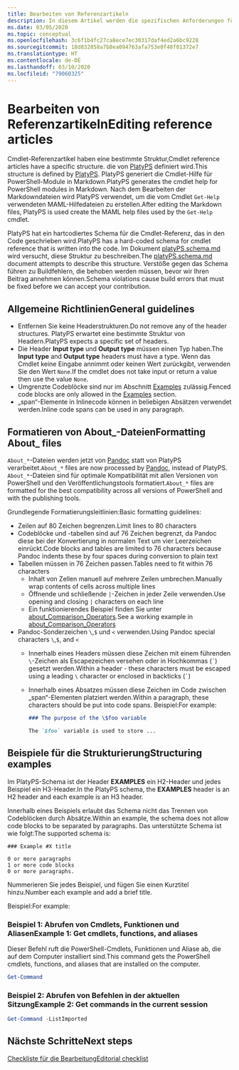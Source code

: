 ```yaml
---
title: Bearbeiten von Referenzartikeln
description: In diesem Artikel werden die spezifischen Anforderungen für die Bearbeitung der Cmdlet-Referenz und „About_“-Themen in der PowerShell-Dokumentation erläutert.
ms.date: 03/05/2020
ms.topic: conceptual
ms.openlocfilehash: 3c6f1b4fc27ca8ece7ec30317daf4ed2a6bc9228
ms.sourcegitcommit: 18d832858a7b8ea094763afa753e0f48f01372e7
ms.translationtype: HT
ms.contentlocale: de-DE
ms.lasthandoff: 03/10/2020
ms.locfileid: "79060325"
---
```

# <a name="editing-reference-articles"></a><span data-ttu-id="6a6c2-103">Bearbeiten von Referenzartikeln</span><span class="sxs-lookup"><span data-stu-id="6a6c2-103">Editing reference articles</span></span>

<span data-ttu-id="6a6c2-104">Cmdlet-Referenzartikel haben eine bestimmte Struktur,</span><span class="sxs-lookup"><span data-stu-id="6a6c2-104">Cmdlet reference articles have a specific structure.</span></span> <span data-ttu-id="6a6c2-105">die von [PlatyPS][] definiert wird.</span><span class="sxs-lookup"><span data-stu-id="6a6c2-105">This structure is defined by [PlatyPS][].</span></span>
<span data-ttu-id="6a6c2-106">PlatyPS generiert die Cmdlet-Hilfe für PowerShell-Module in Markdown.</span><span class="sxs-lookup"><span data-stu-id="6a6c2-106">PlatyPS generates the cmdlet help for PowerShell modules in Markdown.</span></span> <span data-ttu-id="6a6c2-107">Nach dem Bearbeiten der Markdowndateien wird PlatyPS verwendet, um die vom Cmdlet `Get-Help` verwendeten MAML-Hilfedateien zu erstellen.</span><span class="sxs-lookup"><span data-stu-id="6a6c2-107">After editing the Markdown files, PlatyPS is used create the MAML help files used by the `Get-Help` cmdlet.</span></span>

<span data-ttu-id="6a6c2-108">PlatyPS hat ein hartcodiertes Schema für die Cmdlet-Referenz, das in den Code geschrieben wird.</span><span class="sxs-lookup"><span data-stu-id="6a6c2-108">PlatyPS has a hard-coded schema for cmdlet reference that is written into the code.</span></span> <span data-ttu-id="6a6c2-109">Im Dokument [platyPS.schema.md][] wird versucht, diese Struktur zu beschreiben.</span><span class="sxs-lookup"><span data-stu-id="6a6c2-109">The [platyPS.schema.md][] document attempts to describe this structure.</span></span> <span data-ttu-id="6a6c2-110">Verstöße gegen das Schema führen zu Buildfehlern, die behoben werden müssen, bevor wir Ihren Beitrag annehmen können.</span><span class="sxs-lookup"><span data-stu-id="6a6c2-110">Schema violations cause build errors that must be fixed before we can accept your contribution.</span></span>

## <a name="general-guidelines"></a><span data-ttu-id="6a6c2-111">Allgemeine Richtlinien</span><span class="sxs-lookup"><span data-stu-id="6a6c2-111">General guidelines</span></span>

- <span data-ttu-id="6a6c2-112">Entfernen Sie keine Headerstrukturen.</span><span class="sxs-lookup"><span data-stu-id="6a6c2-112">Do not remove any of the header structures.</span></span> <span data-ttu-id="6a6c2-113">PlatyPS erwartet eine bestimmte Struktur von Headern.</span><span class="sxs-lookup"><span data-stu-id="6a6c2-113">PlatyPS expects a specific set of headers.</span></span>
- <span data-ttu-id="6a6c2-114">Die Header **Input type** und **Output type** müssen einen Typ haben.</span><span class="sxs-lookup"><span data-stu-id="6a6c2-114">The **Input type** and **Output type** headers must have a type.</span></span> <span data-ttu-id="6a6c2-115">Wenn das Cmdlet keine Eingabe annimmt oder keinen Wert zurückgibt, verwenden Sie den Wert `None`.</span><span class="sxs-lookup"><span data-stu-id="6a6c2-115">If the cmdlet does not take input or return a value then use the value `None`.</span></span>
- <span data-ttu-id="6a6c2-116">Umgrenzte Codeblöcke sind nur im Abschnitt [Examples](#structuring-examples) zulässig.</span><span class="sxs-lookup"><span data-stu-id="6a6c2-116">Fenced code blocks are only allowed in the [Examples](#structuring-examples) section.</span></span>
- <span data-ttu-id="6a6c2-117">„span“-Elemente in Inlinecode können in beliebigen Absätzen verwendet werden.</span><span class="sxs-lookup"><span data-stu-id="6a6c2-117">Inline code spans can be used in any paragraph.</span></span>

## <a name="formatting-about_-files"></a><span data-ttu-id="6a6c2-118">Formatieren von About_-Dateien</span><span class="sxs-lookup"><span data-stu-id="6a6c2-118">Formatting About_ files</span></span>

<span data-ttu-id="6a6c2-119">`About_*`-Dateien werden jetzt von [Pandoc][] statt von PlatyPS verarbeitet.</span><span class="sxs-lookup"><span data-stu-id="6a6c2-119">`About_*` files are now processed by [Pandoc][], instead of PlatyPS.</span></span> <span data-ttu-id="6a6c2-120">`About_*`-Dateien sind für optimale Kompatibilität mit allen Versionen von PowerShell und den Veröffentlichungstools formatiert.</span><span class="sxs-lookup"><span data-stu-id="6a6c2-120">`About_*` files are formatted for the best compatibility across all versions of PowerShell and with the publishing tools.</span></span>

<span data-ttu-id="6a6c2-121">Grundlegende Formatierungsleitlinien:</span><span class="sxs-lookup"><span data-stu-id="6a6c2-121">Basic formatting guidelines:</span></span>

- <span data-ttu-id="6a6c2-122">Zeilen auf 80 Zeichen begrenzen.</span><span class="sxs-lookup"><span data-stu-id="6a6c2-122">Limit lines to 80 characters</span></span>
- <span data-ttu-id="6a6c2-123">Codeblöcke und -tabellen sind auf 76 Zeichen begrenzt, da Pandoc diese bei der Konvertierung in normalen Text um vier Leerzeichen einrückt.</span><span class="sxs-lookup"><span data-stu-id="6a6c2-123">Code blocks and tables are limited to 76 characters because Pandoc indents these by four spaces during conversion to plain text</span></span>
- <span data-ttu-id="6a6c2-124">Tabellen müssen in 76 Zeichen passen.</span><span class="sxs-lookup"><span data-stu-id="6a6c2-124">Tables need to fit within 76 characters</span></span>
  - <span data-ttu-id="6a6c2-125">Inhalt von Zellen manuell auf mehrere Zeilen umbrechen.</span><span class="sxs-lookup"><span data-stu-id="6a6c2-125">Manually wrap contents of cells across multiple lines</span></span>
  - <span data-ttu-id="6a6c2-126">Öffnende und schließende `|`-Zeichen in jeder Zeile verwenden.</span><span class="sxs-lookup"><span data-stu-id="6a6c2-126">Use opening and closing `|` characters on each line</span></span>
  - <span data-ttu-id="6a6c2-127">Ein funktionierendes Beispiel finden Sie unter [about_Comparison_Operators][about-example].</span><span class="sxs-lookup"><span data-stu-id="6a6c2-127">See a working example in [about_Comparison_Operators][about-example]</span></span>
- <span data-ttu-id="6a6c2-128">Pandoc-Sonderzeichen `\`,`$` und `<` verwenden.</span><span class="sxs-lookup"><span data-stu-id="6a6c2-128">Using Pandoc special characters `\`,`$`, and `<`</span></span>
  - <span data-ttu-id="6a6c2-129">Innerhalb eines Headers müssen diese Zeichen mit einem führenden `\`-Zeichen als Escapezeichen versehen oder in Hochkommas (`` ` ``) gesetzt werden.</span><span class="sxs-lookup"><span data-stu-id="6a6c2-129">Within a header - these characters must be escaped using a leading `\` character or enclosed in backticks (`` ` ``)</span></span>
  - <span data-ttu-id="6a6c2-130">Innerhalb eines Absatzes müssen diese Zeichen im Code zwischen „span“-Elementen platziert werden.</span><span class="sxs-lookup"><span data-stu-id="6a6c2-130">Within a paragraph, these characters should be put into code spans.</span></span> <span data-ttu-id="6a6c2-131">Beispiel:</span><span class="sxs-lookup"><span data-stu-id="6a6c2-131">For example:</span></span>

    ~~~markdown
    ### The purpose of the \$foo variable

    The `$foo` variable is used to store ...
    ~~~

## <a name="structuring-examples"></a><span data-ttu-id="6a6c2-132">Beispiele für die Strukturierung</span><span class="sxs-lookup"><span data-stu-id="6a6c2-132">Structuring examples</span></span>

<span data-ttu-id="6a6c2-133">Im PlatyPS-Schema ist der Header **EXAMPLES** ein H2-Header und jedes Beispiel ein H3-Header.</span><span class="sxs-lookup"><span data-stu-id="6a6c2-133">In the PlatyPS schema, the **EXAMPLES** header is an H2 header and each example is an H3 header.</span></span>

<span data-ttu-id="6a6c2-134">Innerhalb eines Beispiels erlaubt das Schema nicht das Trennen von Codeblöcken durch Absätze.</span><span class="sxs-lookup"><span data-stu-id="6a6c2-134">Within an example, the schema does not allow code blocks to be separated by paragraphs.</span></span> <span data-ttu-id="6a6c2-135">Das unterstützte Schema ist wie folgt:</span><span class="sxs-lookup"><span data-stu-id="6a6c2-135">The supported schema is:</span></span>

```
### Example #X title

0 or more paragraphs
1 or more code blocks
0 or more paragraphs.
```

<span data-ttu-id="6a6c2-136">Nummerieren Sie jedes Beispiel, und fügen Sie einen Kurztitel hinzu.</span><span class="sxs-lookup"><span data-stu-id="6a6c2-136">Number each example and add a brief title.</span></span>

<span data-ttu-id="6a6c2-137">Beispiel:</span><span class="sxs-lookup"><span data-stu-id="6a6c2-137">For example:</span></span>

### <a name="example-1-get-cmdlets-functions-and-aliases"></a><span data-ttu-id="6a6c2-138">Beispiel 1: Abrufen von Cmdlets, Funktionen und Aliasen</span><span class="sxs-lookup"><span data-stu-id="6a6c2-138">Example 1: Get cmdlets, functions, and aliases</span></span>

<span data-ttu-id="6a6c2-139">Dieser Befehl ruft die PowerShell-Cmdlets, Funktionen und Aliase ab, die auf dem Computer installiert sind.</span><span class="sxs-lookup"><span data-stu-id="6a6c2-139">This command gets the PowerShell cmdlets, functions, and aliases that are installed on the computer.</span></span>

```powershell
Get-Command
```

### <a name="example-2-get-commands-in-the-current-session"></a><span data-ttu-id="6a6c2-140">Beispiel 2: Abrufen von Befehlen in der aktuellen Sitzung</span><span class="sxs-lookup"><span data-stu-id="6a6c2-140">Example 2: Get commands in the current session</span></span>

```powershell
Get-Command -ListImported
```

## <a name="next-steps"></a><span data-ttu-id="6a6c2-141">Nächste Schritte</span><span class="sxs-lookup"><span data-stu-id="6a6c2-141">Next steps</span></span>

[<span data-ttu-id="6a6c2-142">Checkliste für die Bearbeitung</span><span class="sxs-lookup"><span data-stu-id="6a6c2-142">Editorial checklist</span></span>](editorial-checklist.md)

<!-- link references -->
[PlatyPS]: https://github.com/powershell/platyps
[platyPS.schema.md]: https://github.com/PowerShell/platyPS/blob/master/platyPS.schema.md
[issue1806]: https://github.com/MicrosoftDocs/PowerShell-Docs/issues/1806
[about-example]: https://github.com/MicrosoftDocs/PowerShell-Docs/reference/5.1/Microsoft.PowerShell.Core/About/about_Comparison_Operators.md
[Pandoc]: https://pandoc.org

